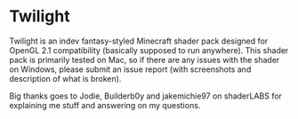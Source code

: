 # Twilight

Twilight is an indev fantasy-styled Minecraft shader pack designed for OpenGL 2.1 compatibility (basically supposed to run anywhere). This shader pack is primarily tested on Mac, so if there are any issues with the shader on Windows, please submit an issue report (with screenshots and description of what is broken).

Big thanks goes to Jodie, Builderb0y and jakemichie97 on shaderLABS for explaining me stuff and answering on my questions.